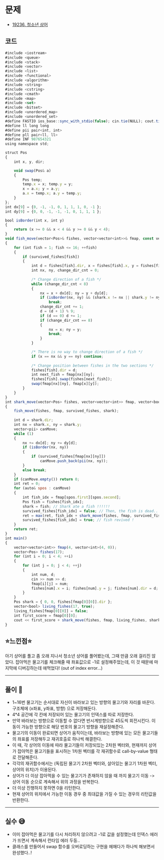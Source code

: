 # 문제
- [19236. 청소년 상어](https://www.acmicpc.net/problem/19236)

## 코드
```javascript
#include <iostream>
#include <queue>
#include <stack>
#include <vector>
#include <list>
#include <functional>
#include <algorithm>
#include <string>
#include <cstring>
#include <cmath>
#include <map>
#include <set>
#include <bitset>
#include <unordered_map>
#include <unordered_set>
#define FASTIO ios_base::sync_with_stdio(false); cin.tie(NULL); cout.tie(NULL);
#define ll long long
#define pii pair<int, int>
#define pll pair<ll, ll>
#define INF 987654321
using namespace std;

struct Pos
{
	int x, y, dir;

	void swap(Pos& a)
	{
		Pos temp;
		temp.x = x; temp.y = y;
		x = a.x; y = a.y;
		a.x = temp.x; a.y = temp.y;
	}
};
int dx[9] = {0, -1, -1, 0, 1, 1, 1, 0, -1 };
int dy[9] = {0, 0, -1, -1, -1, 0, 1, 1, 1 };

bool isBorder(int x, int y)
{
	return (x >= 0 && x < 4 && y >= 0 && y < 4);
}
void fish_move(vector<Pos>& fishes, vector<vector<int>>& fmap, const vector<bool>& survived_fishes, Pos shark)
{
	for (int fish = 1; fish <= 16; ++fish)
	{
		if (survived_fishes[fish])
		{
			int d = fishes[fish].dir, x = fishes[fish].x, y = fishes[fish].y;
			int nx, ny, change_dir_cnt = 0;
			
			/* Change direction of a fish */
			while (change_dir_cnt < 8)
			{
				nx = x + dx[d]; ny = y + dy[d];
				if (isBorder(nx, ny) && (shark.x != nx || shark.y != ny))
					break;
				change_dir_cnt += 1;
				d = (d + 1) % 9;
				if (d == 0) d += 1;
				if (change_dir_cnt == 8)
				{
					nx = x; ny = y;
					break;
				}
			}

			/* There is no way to change direction of a fish */
			if (x == nx && y == ny) continue;
			
			/* Change position between fishes in the two sections */
			fishes[fish].dir = d;
			int next_fish = fmap[nx][ny];
			fishes[fish].swap(fishes[next_fish]);
			swap(fmap[nx][ny], fmap[x][y]);
		}
	}
}
int shark_move(vector<Pos> fishes, vector<vector<int>> fmap, vector<bool> survived_fishes, Pos shark)
{
	fish_move(fishes, fmap, survived_fishes, shark);
	
	int d = shark.dir;
	int nx = shark.x, ny = shark.y;
	vector<pii> canMove;
	while (1)
	{
		nx += dx[d]; ny += dy[d];
		if (isBorder(nx, ny))
		{
			if (survived_fishes[fmap[nx][ny]])
				canMove.push_back(pii(nx, ny));
		}
		else break;
	}
	if (canMove.empty()) return 0;
	int ret = 0;
	for (auto& spos : canMove)
	{
		int fish_idx = fmap[spos.first][spos.second];
		Pos fish = fishes[fish_idx];
		shark = fish; // Shark ate a fish !!!!!!
		survived_fishes[fish_idx] = false; // Then, the fish is dead..
		ret = max(ret, fish_idx + shark_move(fishes, fmap, survived_fishes, shark));
		survived_fishes[fish_idx] = true; // fish revived !
	}
	return ret;
}
int main()
{
	vector<vector<int>> fmap(4, vector<int>(4, 0));
	vector<Pos> fishes(17);
	for (int i = 0; i < 4; ++i)
	{
		for (int j = 0; j < 4; ++j)
		{
			int num, d;
			cin >> num >> d;
			fmap[i][j] = num;
			fishes[num].x = i; fishes[num].y = j; fishes[num].dir = d;
		}
	}
	Pos shark = { 0, 0, fishes[fmap[0][0]].dir };
	vector<bool> living_fishes(17, true);
	living_fishes[fmap[0][0]] = false;
	int first_score = fmap[0][0];
	cout << first_score + shark_move(fishes, fmap, living_fishes, shark) << '\n';
}
```

## ⭐️느낀점⭐️
아기 상어를 풀고 좀 오래 지나서 청소년 상어를 풀어봤는데, 그때 만큼 오래 걸리진 않았다. 잡아먹은 물고기를 체크해줄 때 좌표값으로 -1로 설정해주었는데, 이 것 때문에 마지막에 디버깅하는데 애먹었다! (out of index error...)
    
<hr/>

## 풀이 📣
- 1~16번 물고기는 순서대로 자신이 바라보고 있는 방향의 물고기와 자리를 바꾼다. 구조체에 (x좌표, y좌표, 방향) 으로 저장해둔다.
- 4*4 공간에 각 칸에 저장되어 있는 물고기의 인덱스를 따로 저장한다.
- 만약 바라보는 방향으로 이동할 수 없다면 반시계방향으로 45도씩 회전시킨다. 이동이 가능한 방향으로 해당 번호의 물고기 방향을 재설정해준다.
- 물고기의 이동이 완료되면 상어가 움직이는데, 바라보는 방향에 있는 모든 물고기들의 좌표를 저장해두고 재귀호출로 하나씩 해결한다.
- 이 때, 각 상어의 이동에 따라 물고기들이 저장되있는 2차원 벡터와, 현재까지 상어가 잡아먹은 물고기들을 표시하는 1차원 벡터를 각 재귀함수로 call-by-value 형태로 전달해준다.
- 각각의 재귀함수에서는 (독립된 물고기 2차원 벡터와, 살아있는 물고기 1차원 벡터, 상어의 위치)가 이용된다.
- 상어가 더 이상 잡아먹을 수 있는 물고기가 존재하지 않을 때 까지 물고기 이동 -> 상어 이동 순으로 계속해서 위의 과정을 반복한다.
- 더 이상 진행하지 못하면 0을 리턴한다.
- 현재 상어의 위치에서 가능한 이동 경우 중 최대값을 가질 수 있는 경우의 리턴값을 반환한다.

<hr/>

## 실수 😅
- 이미 잡아먹은 물고기를 다시 처리하지 않으려고 -1로 값을 설정했는데 인덱스 에러가 뜨면서 계속해서 런타임 에러 두둥..
- 클래스를 만들어서 swap 함수를 오버로딩하는 구현을 헤매다가 하나씩 해보면서 완성했다..!